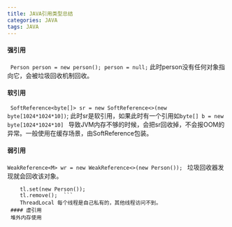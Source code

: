 ```yaml
---
title: JAVA引用类型总结
categories: JAVA
tags: JAVA
---
```

 #### 强引用
 ``` Person person = new person(); person = null;``` 此时person没有任何对象指向它，会被垃圾回收机制回收。
 #### 软引用
 ``` SoftReference<byte[]> sr = new SoftReference<>(new byte[1024*1024*10])```; 此时sr是软引用，如果此时有一个引用如```byte[] b = new byte[1024*1024*10] ```		        导致JVM内存不够的时候，会把sr回收掉，不会报OOM的异常。一般使用在缓存场景，由SoftReference包装。
 #### 弱引用
 ``` WeakReference<M> wr = new WeakReference<>(new Person());  ```
	垃圾回收器发现就会回收该对象。
``` ThreadLocal<Person> tl = new ThreadLocal();
	tl.set(new Person());
	tl.remove();  ```
	ThreadLocal 每个线程是自己私有的，其他线程访问不到。
 #### 虚引用
 堆外内存使用
 